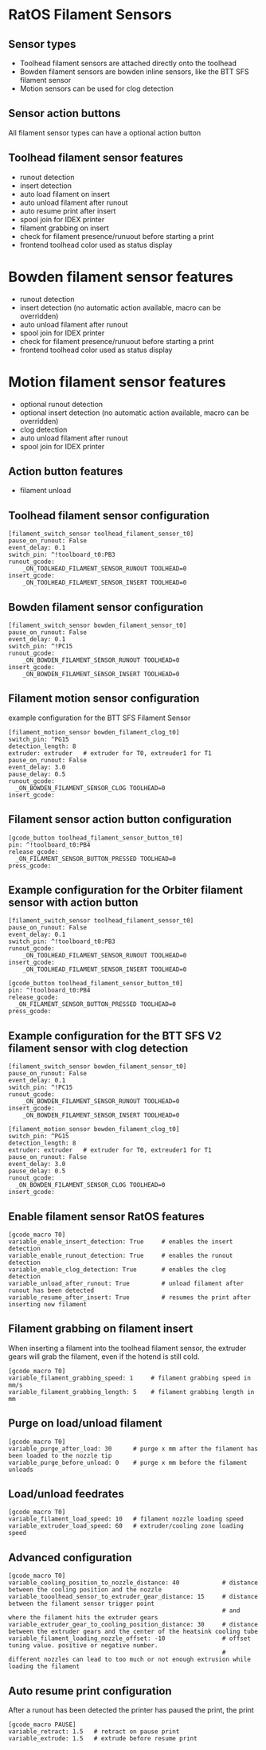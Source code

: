 # RatOS Filament Sensors

## Sensor types
- Toolhead filament sensors are attached directly onto the toolhead 
- Bowden filament sensors are bowden inline sensors, like the BTT SFS filament sensor
- Motion sensors can be used for clog detection

## Sensor action buttons
All filament sensor types can have a optional action button

## Toolhead filament sensor features
- runout detection 
- insert detection
- auto load filament on insert
- auto unload filament after runout
- auto resume print after insert
- spool join for IDEX printer
- filament grabbing on insert
- check for filament presence/runuout before starting a print
- frontend toolhead color used as status display

# Bowden filament sensor features
- runout detection 
- insert detection (no automatic action available, macro can be overridden)
- auto unload filament after runout
- spool join for IDEX printer
- check for filament presence/runuout before starting a print
- frontend toolhead color used as status display

# Motion filament sensor features
- optional runout detection 
- optional insert detection (no automatic action available, macro can be overridden)
- clog detection
- auto unload filament after runout
- spool join for IDEX printer

## Action button features
- filament unload

## Toolhead filament sensor configuration
```
[filament_switch_sensor toolhead_filament_sensor_t0]
pause_on_runout: False
event_delay: 0.1
switch_pin: ^!toolboard_t0:PB3
runout_gcode: 
    _ON_TOOLHEAD_FILAMENT_SENSOR_RUNOUT TOOLHEAD=0
insert_gcode: 
    _ON_TOOLHEAD_FILAMENT_SENSOR_INSERT TOOLHEAD=0
```

## Bowden filament sensor configuration
```
[filament_switch_sensor bowden_filament_sensor_t0]
pause_on_runout: False
event_delay: 0.1
switch_pin: ^!PC15
runout_gcode: 
    _ON_BOWDEN_FILAMENT_SENSOR_RUNOUT TOOLHEAD=0
insert_gcode: 
    _ON_BOWDEN_FILAMENT_SENSOR_INSERT TOOLHEAD=0
```

## Filament motion sensor configuration
example configuration for the BTT SFS Filament Sensor
```
[filament_motion_sensor bowden_filament_clog_t0]
switch_pin: ^PG15
detection_length: 8
extruder: extruder   # extruder for T0, extreuder1 for T1
pause_on_runout: False
event_delay: 3.0
pause_delay: 0.5
runout_gcode:
  _ON_BOWDEN_FILAMENT_SENSOR_CLOG TOOLHEAD=0
insert_gcode:
```

## Filament sensor action button configuration
```
[gcode_button toolhead_filament_sensor_button_t0]
pin: ^!toolboard_t0:PB4 
release_gcode:     
  _ON_FILAMENT_SENSOR_BUTTON_PRESSED TOOLHEAD=0
press_gcode:
```

## Example configuration for the Orbiter filament sensor with action button
```
[filament_switch_sensor toolhead_filament_sensor_t0]
pause_on_runout: False
event_delay: 0.1
switch_pin: ^!toolboard_t0:PB3
runout_gcode: 
    _ON_TOOLHEAD_FILAMENT_SENSOR_RUNOUT TOOLHEAD=0
insert_gcode: 
    _ON_TOOLHEAD_FILAMENT_SENSOR_INSERT TOOLHEAD=0

[gcode_button toolhead_filament_sensor_button_t0]
pin: ^!toolboard_t0:PB4 
release_gcode:     
  _ON_FILAMENT_SENSOR_BUTTON_PRESSED TOOLHEAD=0
press_gcode:
```

## Example configuration for the BTT SFS V2 filament sensor with clog detection
```
[filament_switch_sensor bowden_filament_sensor_t0]
pause_on_runout: False
event_delay: 0.1
switch_pin: ^!PC15
runout_gcode: 
    _ON_BOWDEN_FILAMENT_SENSOR_RUNOUT TOOLHEAD=0
insert_gcode: 
    _ON_BOWDEN_FILAMENT_SENSOR_INSERT TOOLHEAD=0

[filament_motion_sensor bowden_filament_clog_t0]
switch_pin: ^PG15
detection_length: 8
extruder: extruder   # extruder for T0, extreuder1 for T1
pause_on_runout: False
event_delay: 3.0
pause_delay: 0.5
runout_gcode:
  _ON_BOWDEN_FILAMENT_SENSOR_CLOG TOOLHEAD=0
insert_gcode:
```

## Enable filament sensor RatOS features
```
[gcode_macro T0]
variable_enable_insert_detection: True     # enables the insert detection
variable_enable_runout_detection: True     # enables the runout detection
variable_enable_clog_detection: True       # enables the clog detection
variable_unload_after_runout: True         # unload filament after runout has been detected
variable_resume_after_insert: True         # resumes the print after inserting new filament
```

## Filament grabbing on filament insert
When inserting a filament into the toolhead filament sensor, the extruder gears will grab the filament, even if the hotend is still cold.
```
[gcode_macro T0]
variable_filament_grabbing_speed: 1     # filament grabbing speed in mm/s
variable_filament_grabbing_length: 5    # filament grabbing length in mm
```

## Purge on load/unload filament
```
[gcode_macro T0]
variable_purge_after_load: 30      # purge x mm after the filament has been loaded to the nozzle tip
variable_purge_before_unload: 0    # purge x mm before the filament unloads
```

## Load/unload feedrates
```
[gcode_macro T0]
variable_filament_load_speed: 10   # filament nozzle loading speed
variable_extruder_load_speed: 60   # extruder/cooling zone loading speed
```

## Advanced configuration
```
[gcode_macro T0]
variable_cooling_position_to_nozzle_distance: 40            # distance between the cooling position and the nozzle
variable_tooolhead_sensor_to_extruder_gear_distance: 15     # distance between the filament sensor trigger point 
                                                            # and where the filament hits the extruder gears
variable_extruder_gear_to_cooling_position_distance: 30     # distance between the extruder gears and the center of the heatsink cooling tube
variable_filament_loading_nozzle_offset: -10                # offset tuning value. positive or negative number. 
                                                            # different nozzles can lead to too much or not enough extrusion while loading the filament
```

## Auto resume print configuration
After a runout has been detected the printer has paused the print, the print 
```
[gcode_macro PAUSE]
variable_retract: 1.5   # retract on pause print
variable_extrude: 1.5   # extrude before resume print
```
